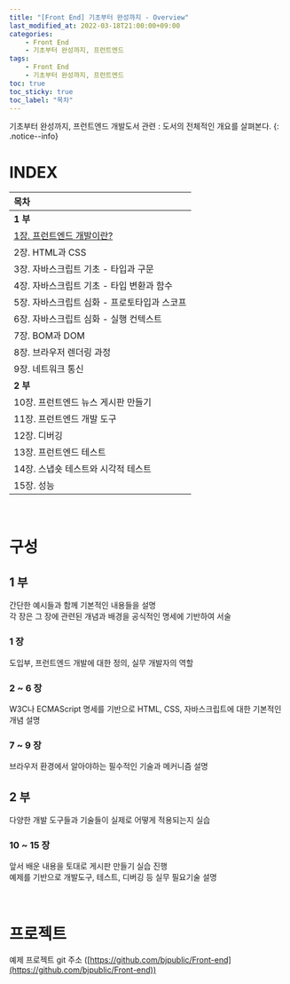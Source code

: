 ```yaml
---
title: "[Front End] 기초부터 완성까지 - Overview"
last_modified_at: 2022-03-18T21:00:00+09:00
categories:
    - Front End
    - 기초부터 완성까지, 프런트엔드
tags:
    - Front End
    - 기초부터 완성까지, 프런트엔드
toc: true
toc_sticky: true
toc_label: "목차"
---
```


기초부터 완성까지, 프런트엔드 개발도서 관련 : 도서의 전체적인 개요를 살펴본다.
{: .notice--info}

# INDEX

| 목차                                                                      |
|:------------------------------------------------------------------------|
| **1 부**                                                                 |
| [1장. 프런트엔드 개발이란?](front%20end/기초부터%20완성까지,%20프런트엔드/front-end-basic-01/) |
| 2장. HTML과 CSS                                                           |
| 3장. 자바스크립트 기초 - 타입과 구문                                                  |
| 4장. 자바스크립트 기초 - 타입 변환과 함수                                               |
| 5장. 자바스크립트 심화 - 프로토타입과 스코프                                              |
| 6장. 자바스크립트 심화 - 실행 컨텍스트                                                 |
| 7장. BOM과 DOM                                                            |
| 8장. 브라우저 렌더링 과정                                                         |
| 9장. 네트워크 통신                                                             |
| **2 부**                                                                 |
| 10장. 프런트엔드 뉴스 게시판 만들기                                                   |
| 11장. 프런트엔드 개발 도구                                                        |
| 12장. 디버깅                                                                |
| 13장. 프런트엔드 테스트                                                          |
| 14장. 스냅숏 테스트와 시각적 테스트                                                   |
| 15장. 성능                                                                 |


<br/>

# 구성

## 1 부

간단한 예시들과 함께 기본적인 내용들을 설명<br>
각 장은 그 장에 관련된 개념과 배경을 공식적인 명세에 기반하여 서술

### 1 장
도입부, 프런트엔드 개발에 대한 정의, 실무 개발자의 역할

### 2 ~ 6 장 
W3C나 ECMAScript 명세를 기반으로 HTML, CSS, 자바스크립트에 대한 기본적인 개념 설명

### 7 ~ 9 장
브라우저 환경에서 알아야하는 필수적인 기술과 메커니즘 설명

## 2 부

다양한 개발 도구들과 기술들이 실제로 어떻게 적용되는지 실습

### 10 ~ 15 장
앞서 배운 내용을 토대로 게시판 만들기 실습 진행<br>
예제를 기반으로 개발도구, 테스트, 디버깅 등 실무 필요기술 설명

<br/>

# 프로젝트

예제 프로젝트 git 주소 ([https://github.com/bjpublic/Front-end](https://github.com/bjpublic/Front-end))